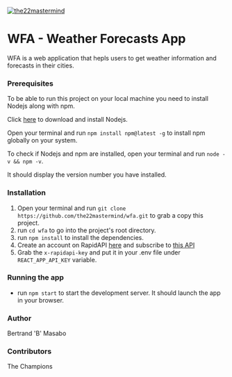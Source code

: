[![the22mastermind](https://circleci.com/gh/the22mastermind/wfa.svg?style=svg)](https://app.circleci.com/pipelines/github/the22mastermind/wfa)

# WFA - Weather Forecasts App

WFA is a web application that hepls users to get weather information and forecasts in their cities.

### Prerequisites
To be able to run this project on your local machine you need to install Nodejs along with npm.

Click [here](https://nodejs.org/en/download/) to download and install Nodejs.

Open your terminal and run `npm install npm@latest -g` to install npm globally on your system.

To check if Nodejs and npm are installed, open your terminal and run `node -v && npm -v`.

It should display the version number you have installed. 

### Installation
1. Open your terminal and run `git clone https://github.com/the22mastermind/wfa.git` to grab a copy this project.
2. run `cd wfa` to go into the project's root directory.
3. run `npm install` to install the dependencies.
4. Create an account on RapidAPI [here](https://rapidapi.com/community/api/open-weather-map) and subscribe to [this API](https://rapidapi.com/community/api/open-weather-map)
5. Grab the `x-rapidapi-key` and put it in your .env file under `REACT_APP_API_KEY` variable.

### Running the app
* run `npm start` to start the development server. It should launch the app in your browser.

### Author
Bertrand 'B' Masabo

### Contributors
The Champions
